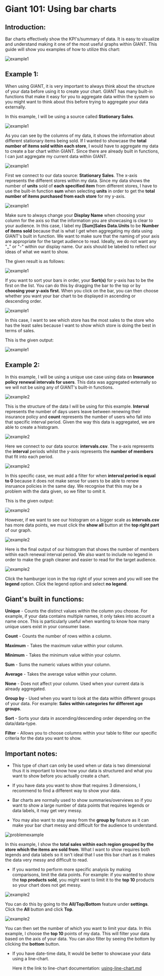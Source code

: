 # Giant 101: Using bar charts


## Introduction:
Bar charts effectively show the KPI's/summary of data. It is easy to visualize and understand making it one of the most useful graphs within GIANT. This guide will show you examples of how to utilize this chart:

![example1](images/giant-101-barchart/col.PNG)

## Example 1:

When using GIANT, it is very important to always think about the structure of your data before using it to create your chart. GIANT has many built-in functions that make it easy for you to aggregate data within the system so you might want to think about this before trying to aggregate your data externally.

In this example, I will be using a source called **Stationary Sales**.

![example1](images/giant-101-barchart/data-structure-e1.PNG)

As you can see by the columns of my data, it shows the information about different stationary items being sold. If I wanted to showcase the **total number of items sold within each store**, I would have to aggregate my data to create a bar chart  within GIANT. Since there are already built in functions, I can just aggregate my current data within GIANT.

![example1](images/giant-101-barchart/bar-chart-1-bind.PNG)

First we connect to our data source: **Stationary Sales**. The x-axis represents the different stores within my data. Since my data shows the number of **units** sold of **each specified item** from different stores, I have to use the built-in function **sum** when selecting **units** in order to get the **total number of items purchased from each store** for my y-axis. 

![example1](images/giant-101-barchart/bar-chart-1-y.PNG)

Make sure to always change your **Display Name** when choosing your column for the axis so that the information you are showcasing is clear to your audience. In this case, I label my **[Sum]Sales Data.Units** to be **Number of items sold** because that is what I get when aggregating my data using GIANT's built in function. We want to make sure that the naming of your axis are appropriate for the target audience to read. Ideally, we do not want any "_" or "-" within our display name. Our axis should be labeled to reflect our ideas of what we want to show.

The given result is as follows:

![example1](images/giant-101-barchart/bar-chart-1.PNG)

If you want to sort your bars in order, your **Sort(s)** for y-axis has to be the first on the list. You can do this by dragging the bar to the top or by **choosing your y-axis first**. When you click on the bar, you can then choose whether you want your bar chart to be displayed in ascending or descending order.

![example1](images/giant-101-barchart/bar-chart-sort.PNG)

In this case, I want to see which store has the most sales to the store who has the least sales because I want to show which store is doing the best in terms of sales. 

This is the given output:

![example1](images/giant-101-barchart/bar-chart-1-sorted.PNG)

## Example 2:

In this example, I will be using a unique use case using data on **Insurance policy renewal intervals for users**. This data was aggregated externally so we will not be using any of GIANT's built-in functions.

![example2](images/giant-101-barchart/data-structure-2.PNG)

This is the structure of the data I will be using for this example. **Interval** represents the number of days users leave between renewing their insurance policy and **count** represents the number of users who fall into that specific interval period. Given the way this data is aggregated, we are able to create a histogram.

![example2](images/giant-101-barchart/bar-chart-2.PNG)

Here we connect to our data source: **intervals.csv**. The x-axis represents the **interval** periods whilst the y-axis represents the **number of members** that fit into each period.

![example2](images/giant-101-barchart/bar-chart-2-filter.PNG)

In this specific case, we must add a filter for when **interval period is equal to 0** because it does not make sense for users to be able to renew insruance policies in the same day. We recognise that this may be a problem with the data given, so we filter to omit it. 

This is the given output:

![example2](images/giant-101-barchart/bar-chart-2-b4.PNG)

However, if we want to see our histogram on a bigger scale as **intervals.csv** has more data points, we must click the **show all** button at the **top right part** of our graph.

![example2](images/giant-101-barchart/bar-chart-2-af.PNG)

Here is the final output of our histogram that shows the number of members within each renewal interval period. We also want to include no legend in order to make the graph cleaner and easier to read for the target audience.

![example2](images/giant-101-barchart/legends.PNG)

Click the hamburger icon in the top right of your screen and you will see the **legend** option. Click the legend option and select **no legend**.

## Giant's built in functions:

**Unique** - Counts the distinct values within the column you choose. For example, if your data contains multiple names, it only takes into account a name once. This is particularly useful when wanting to know how many unique users exist in your consumer base.

**Count** - Counts the number of rows within a column.

**Maximum** - Takes the maximum value within your column.

**Minimum** - Takes the minimum value within your column.

**Sum** - Sums the numeric values within your column.

**Average** - Takes the average value within your column.

**None** - Does not affect your column. Used when your current data is already aggregated.

**Group by** - Used when you want to look at the data within different groups of your data. For example: **Sales within categories for different age groups**.

**Sort** - Sorts your data in ascending/descending order depending on the data/data-type.

**Filter** - Allows you to choose columns within your table to filter our specific criteria for the data you want to show.

## Important notes:

- This type of chart can only be used when ur data is two dimensional thus it is important to know how your data is structured and what you want to show before you actually create a chart.

- If you have data you want to show that requires 3 dimensions, I recommend to find a different way to show your data.

- Bar charts are normally used to show summaries/overviews so if you want to show a large number of data points that requires legends or data labels, it may get very messy. 

-  You may also want to stay away from the **group by** feature as it can make your bar chart messy and difficult for the audience to understand.

![problemexample](images/giant-101-barchart/what-not-to-do.PNG)

In this example, I show the **total sales within each region grouped by the store which the items are sold from**. What I want to show requires both legends and data labels so it isn't ideal that I use this bar chart as it makes the data very messy and difficult to read.

- If you wanted to perform more specific analysis by making comparisons, limit the data points. For example: if you wanted to show the **top products sold**, you might want to limit it to the **top 10** products so your chart does not get messy. 

![example2](images/giant-101-barchart/limit.PNG)

You can do this by going to the **All/Top/Bottom** feature under **settings**. Click the **All** button and click **Top**.

![example2](images/giant-101-barchart/limit2.PNG)

You can then set the number of which you want to limit your data. In this example, I choose the **top 10** points of my data. This will filter your data based on the axis of your data. You can also filter by seeing the bottom by clicking the **bottom** button.

- If you have date-time data, It would be better to showcase your data using a line-chart.

    Here it the link to line-chart documentation:
    [using-line-chart.md](giant-documentations/visual/using-line-chart.md)